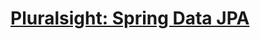 # [Pluralsight: Spring Data JPA](https://app.pluralsight.com/library/courses/spring-data-jpa-getting-started/table-of-contents)
